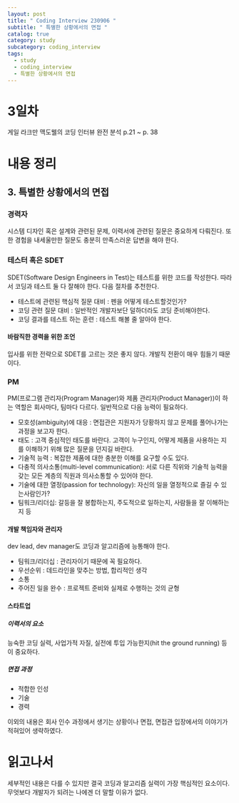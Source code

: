 ```yaml
---
layout: post
title: " Coding Interview 230906 "
subtitle: " 특별한 상황에서의 면접 "
catalog: true
category: study
subcategory: coding_interview
tags:
  - study
  - coding_interview
  - 특별한 상황에서의 면접
---
```


# 3일차

게일 라크만 맥도웰의 코딩 인터뷰 완전 분석 p.21 ~ p. 38

# 내용 정리

## 3. 특별한 상황에서의 면접

### 경력자

시스템 디자인 혹은 설계와 관련된 문제, 이력서에 관련된 질문은 중요하게 다뤄진다. 또한 경험을 내세울만한 질문도 충분히 만족스러운 답변을 해야 한다.

### 테스터 혹은 SDET

SDET(Software Design Engineers in Test)는 테스트를 위한 코드를 작성한다. 따라서 코딩과 테스트 둘 다 잘해야 한다. 다음 절차를 추천한다.

- 테스트에 관련된 핵심적 질문 대비 : 펜을 어떻게 테스트할것인가?
- 코딩 관련 질문 대비 : 일반적인 개발자보단 덜하더라도 코딩 준비해야한다.
- 코딩 결과를 테스트 하는 훈련 : 테스트 해볼 줄 알아야 한다.

#### 바람직한 경력을 위한 조언

입사를 위한 전략으로 SDET를 고르는 것은 좋지 않다. 개발직 전환이 매우 힘들기 때문이다.

### PM

PM(프로그램 관리자(Program Manager)와 제품 관리자(Product Manager))이 하는 역할은 회사마다, 팀마다 다르다. 일반적으로 다음 능력이 필요하다.

- 모호성(ambiguity)에 대응 : 면접관은 지원자가 당황하지 않고 문제를 풀어나가는 과정을 보고자 한다.
- 태도 : 고객 중심적인 태도를 바란다. 고객이 누구인지, 어떻게 제품을 사용하는 지를 이해하기 위해 많은 질문을 던지길 바란다.
- 기술적 능력 : 복잡한 제품에 대한 충분한 이해를 요구할 수도 있다.
- 다충적 의사소통(multi-level communication): 서로 다른 직위와 기술적 능력을 갖는 모든 계층의 직원과 의사소통할 수 있어야 한다.
- 기술에 대한 열정(passion for technology): 자신의 일을 열정적으로 즐길 수 있는사람인가?
- 팀워크/리더십: 갈등을 잘 봉합하는지, 주도적으로 일하는지, 사람들을 잘 이해하는지 등

#### 개발 책임자와 관리자

dev lead, dev manager도 코딩과 알고리즘에 능통해야 한다.

- 팀워크/리더십 : 관리자이기 때문에 꼭 필요하다.
- 우선순위 : 데드라인을 맞추는 방법, 합리적인 생각
- 소통
- 주어진 일을 완수 : 프로젝트 준비와 실제로 수행하는 것의 균형

#### 스타트업

##### 이력서의 요소

능숙한 코딩 실력, 사업가적 자질, 실전에 투입 가능한지(hit the ground running) 등이 중요하다.

##### 면접 과정

- 적합한 인성
- 기술
- 경력



이외의 내용은 회사 인수 과정에서 생기는 상황이나 면접, 면접관 입장에서의 이야기가 적혀있어 생략하였다.

# 읽고나서

세부적인 내용은 다를 수 있지만 결국 코딩과 알고리즘 실력이 가장 핵심적인 요소이다. 무엇보다 개발자가 되려는 나에겐 더 말할 이유가 없다.